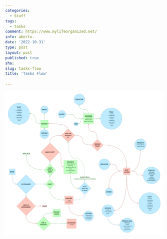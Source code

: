 ```yaml
---
categories:
  - Stuff
tags:
  - tasks
comment: https://www.mylifeorganized.net/
info: aberto.
date: '2022-10-31'
type: post
layout: post
published: true
sha: 
slug: tasks-flow
title: 'Tasks Flow'

---
```


[![MyLifeOrganized](https://raw.githubusercontent.com/marioseixas/marioseixas.github.io/main/assets/MLO%20-%20gtd.png "MyLifeOrganized")](https://raw.githubusercontent.com/marioseixas/marioseixas.github.io/main/assets/MLO%20-%20gtd.png "MyLifeOrganized")
